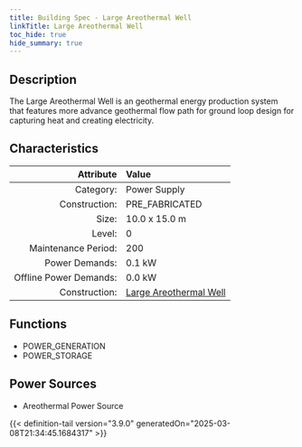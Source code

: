 ```yaml
---
title: Building Spec - Large Areothermal Well
linkTitle: Large Areothermal Well
toc_hide: true
hide_summary: true
---
```

<!-- This is generated by the MarsSim HelpGenertor, do not edit. -->

## Description
The Large Areothermal Well is an geothermal energy production system that features more advance geothermal flow path for ground loop design for capturing heat and creating electricity.

## Characteristics

| Attribute      | Value |
|--------:|:------|
|Category:|Power Supply|
|Construction:|PRE_FABRICATED|
|Size:|10.0 x 15.0 m|
|Level:|0|
|Maintenance Period:|200|
|Power Demands:|0.1 kW|
|Offline Power Demands:|0.0 kW|
|Construction:|[Large Areothermal Well](/docs/definitions/construction/large-areothermal-well)|

## Functions
      
- POWER_GENERATION
- POWER_STORAGE


## Power Sources
      
- Areothermal Power Source



{{< definition-tail version="3.9.0" generatedOn="2025-03-08T21:34:45.1684317" >}}


